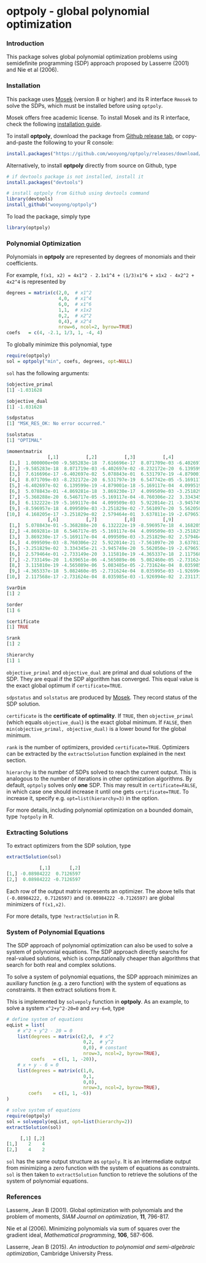 # optpoly - global polynomial optimization

### Introduction

This package solves global polynomial optimization problems using semidefinite programming (SDP) approach proposed by Lasserre (2001) and Nie et al (2006).

### Installation

This package uses [Mosek](https://www.mosek.com/) (version 8 or higher) and its R interface `Rmosek` to solve the SDPs, which must be installed before using `optpoly`.

Mosek offers free academic license. To install Mosek and its R interface, check the following [installation guide](https://docs.mosek.com/9.2/rmosek/install-interface.html).

To install **optpoly**, download the package from [Github release tab](https://github.com/wooyong/optpoly/releases), or copy-and-paste the following to your R console:

```r
install.packages("https://github.com/wooyong/optpoly/releases/download/untagged-6e7c941cd863955bc632/optpoly_1.3.0.tar.gz", repos=NULL, type="source")
```

Alternatively, to install **optpoly** directly from source on Github, type

```r
# if devtools package is not installed, install it
install.packages("devtools")

# install optpoly from Github using devtools command
library(devtools)
install_github("wooyong/optpoly")
```

To load the package, simply type

```r
library(optpoly)
```

### Polynomial Optimization

Polynomials in **optpoly** are represented by degrees of monomials and their coefficients.

For example, `f(x1, x2) = 4x1^2 - 2.1x1^4 + (1/3)x1^6 + x1x2 - 4x2^2 + 4x2^4` is represented by

```r
degrees = matrix(c(2,0,  # x1^2
                   4,0,  # x1^4
                   6,0,  # x1^6
                   1,1,  # x1x2
                   0,2,  # x2^2
                   0,4), # x2^4
                   nrow=6, ncol=2, byrow=TRUE)
coefs   = c(4, -2.1, 1/3, 1, -4, 4)
```

To globally minimize this polynomial, type

```r
require(optpoly)
sol = optpoly("min", coefs, degrees, opt=NULL)
```

`sol` has the following arguments:

```r
$objective_primal
[1] -1.031628

$objective_dual
[1] -1.031628

$sdpstatus
[1] "MSK_RES_OK: No error occurred."

$solstatus
[1] "OPTIMAL"

$momentmatrix
               [,1]          [,2]          [,3]          [,4]          [,5]
 [1,]  1.000000e+00 -9.585283e-18  7.616696e-17  8.071709e-03 -6.402697e-02
 [2,] -9.585283e-18  8.071719e-03 -6.402697e-02 -8.232172e-20  6.139599e-19
 [3,]  7.616696e-17 -6.402697e-02  5.078843e-01  6.531797e-19 -4.879001e-18
 [4,]  8.071709e-03 -8.232172e-20  6.531797e-19  6.547742e-05 -5.169117e-04
 [5,] -6.402697e-02  6.139599e-19 -4.879001e-18 -5.169117e-04  4.099519e-03
 [6,]  5.078843e-01 -4.869281e-18  3.869230e-17  4.099509e-03 -3.251829e-02
 [7,] -5.368288e-20  6.546717e-05 -5.169117e-04 -8.760306e-22  3.334345e-21
 [8,]  6.132222e-19 -5.169117e-04  4.099509e-03  5.922014e-21 -3.945749e-20
 [9,] -8.596957e-18  4.099509e-03 -3.251829e-02 -7.561097e-20  5.562050e-19
[10,]  4.168205e-17 -3.251829e-02  2.579464e-01  3.637811e-19 -2.679651e-18
               [,6]          [,7]          [,8]          [,9]         [,10]
 [1,]  5.078843e-01 -5.368288e-20  6.132222e-19 -8.596957e-18  4.168205e-17
 [2,] -4.869281e-18  6.546717e-05 -5.169117e-04  4.099509e-03 -3.251829e-02
 [3,]  3.869230e-17 -5.169117e-04  4.099509e-03 -3.251829e-02  2.579464e-01
 [4,]  4.099509e-03 -8.760306e-22  5.922014e-21 -7.561097e-20  3.637811e-19
 [5,] -3.251829e-02  3.334345e-21 -3.945749e-20  5.562050e-19 -2.679651e-18
 [6,]  2.579464e-01 -2.733149e-20  3.115810e-19 -4.365337e-18  2.117568e-17
 [7,] -2.733149e-20  1.639651e-06 -4.565089e-06  5.082460e-05 -2.731624e-04
 [8,]  3.115810e-19 -4.565089e-06  5.083485e-05 -2.731624e-04  8.035985e-03
 [9,] -4.365337e-18  5.082460e-05 -2.731624e-04  8.035995e-03 -1.926994e-02
[10,]  2.117568e-17 -2.731624e-04  8.035985e-03 -1.926994e-02  2.231173e+00

$varDim
[1] 2

$order
[1] 6

$certificate
[1] TRUE

$rank
[1] 2

$hierarchy
[1] 1
```

`objective_primal` and `objective_dual` are primal and dual solutions of the SDP. They are equal if the SDP algorithm has converged. This equal value is the exact global optimum if `certificate=TRUE`.

`sdpstatus` and `solstatus` are produced by [Mosek](https://www.mosek.com/). They record status of the SDP solution.

`certificate` is the **certificate of optimality**. If `TRUE`, then `objective_primal` (which equals `objective_dual`) is the exact global minimum. If `FALSE`, then `min(objective_primal, objective_dual)` is a lower bound for the global minimum.

`rank` is the number of optimizers, provided `certificate=TRUE`. Optimizers can be extracted by the `extractSolution` function explained in the next section.

`hierarchy` is the number of SDPs solved to reach the current output. This is analogous to the number of iterations in other optimization algorithms. By default, `optpoly` solves only **one** SDP. This may result in `certificate=FALSE`, in which case one should increase it until one gets `certificate=TRUE`. To increase it, specify e.g. `opt=list(hierarchy=3)` in the option.

For more details, including polynomial optimization on a bounded domain, type `?optpoly` in R.

### Extracting Solutions

To extract optimizers from the SDP solution, type

```r
extractSolution(sol)

            [,1]       [,2]
[1,] -0.08984222  0.7126597
[2,]  0.08984222 -0.7126597

```

Each row of the output matrix represents an optimizer. The above tells that `(-0.08984222, 0.7126597)` and `(0.08984222 -0.7126597)` are global minimizers of `f(x1,x2)`.

For more details, type `?extractSolution` in R.

### System of Polynomial Equations

The SDP approach of polynomial optimization can also be used to solve a system of polynomial equations. The SDP approach directly searchs for real-valued solutions, which is computationally cheaper than algorithms that search for both real and complex solutions.

To solve a system of polynomial equations, the SDP approach minimizes an auxiliary function (e.g. a zero function) with the system of equations as constraints. It then extract solutions from it.

This is implemented by `solvepoly` function in **optpoly**. As an example, to solve a system `x^2+y^2-20=0` and `x+y-6=0`, type

```r
# define system of equations
eqList = list(
    # x^2 + y^2 - 20 = 0
    list(degrees = matrix(c(2,0,  # x^2
                            0,2,  # y^2
                            0,0), # constant
                            nrow=3, ncol=2, byrow=TRUE),
         coefs   = c(1, 1, -20)),
    # x + y - 6 = 0
    list(degrees = matrix(c(1,0,
                            0,1,
                            0,0),
                            nrow=3, ncol=2, byrow=TRUE),
        coefs    = c(1, 1, -6))
)

# solve system of equations
require(optpoly)
sol = solvepoly(eqList, opt=list(hierarchy=2))
extractSolution(sol)

     [,1] [,2]
[1,]    2    4
[2,]    4    2
```

`sol` has the same output structure as `optpoly`. It is an intermediate output from minimizing a zero function with the system of equations as constraints. `sol` is then taken to `extractSolution` function to retrieve the solutions of the system of polynomial equations.

### References

Lasserre, Jean B (2001). Global optimization with polynomials and the problem of moments, *SIAM Journal on optimization*, **11**, 796-817.

Nie et al (2006). Minimizing polynomials via sum of squares over the gradient ideal, *Mathematical programming*, **106**, 587-606.

Lasserre, Jean B (2015). *An introduction to polynomial and semi-algebraic optimization*, Cambridge University Press.
